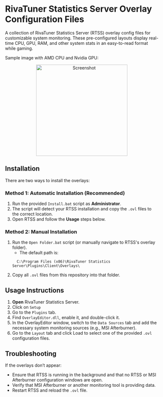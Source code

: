 # RivaTuner Statistics Server Overlay Configuration Files

A collection of RivaTuner Statistics Server (RTSS) overlay config files for customizable system monitoring. These
pre-configured layouts display real-time CPU, GPU, RAM, and other system stats in an easy-to-read format while gaming.

Sample image with AMD CPU and Nvidia GPU:
<p align="center">
<img alt="Screenshot" src="https://imgur.com/Ra8bakI.png" width="300"/>
</p>

## Installation

There are two ways to install the overlays:

### Method 1: Automatic Installation (Recommended)

1. Run the provided `Install.bat` script as **Administrator**.
2. The script will detect your RTSS installation and copy the `.ovl` files to the correct location.
3. Open RTSS and follow the **Usage** steps below.

### Method 2: Manual Installation

1. Run the `Open Folder.bat` script (or manually navigate to RTSS's overlay folder).
    - The default path is:
   ```
     C:\Program Files (x86)\RivaTuner Statistics Server\Plugins\Client\Overlays\
     ```
2. Copy all `.ovl` files from this repository into that folder.

## Usage Instructions

1. **Open** RivaTuner Statistics Server.
2. Click on `Setup`
3. Go to the `Plugins` tab.
4. Find `OverlayEditor.dll`, enable it, and double-click it.
5. In the OverlayEditor window, switch to the `Data Sources` tab and add the necessary system monitoring sources
   (e.g., MSI Afterburner).
6. Go to the `Layout` tab and click Load to select one of the provided `.ovl` configuration files.

## Troubleshooting

If the overlays don’t appear:

- Ensure that RTSS is running in the background and that no RTSS or MSI Afterburner configuration windows are open.
- Verify that MSI Afterburner or another monitoring tool is providing data.
- Restart RTSS and reload the `.ovl` file.
